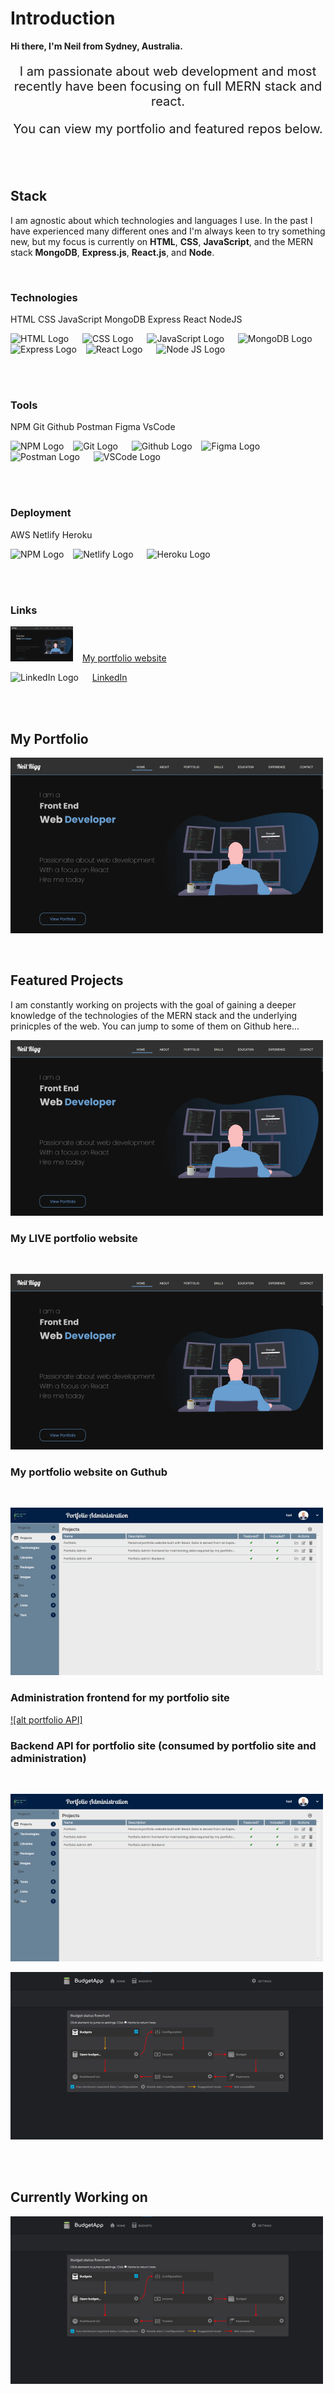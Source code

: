 # **Introduction**

**Hi there, I'm Neil from Sydney, Australia.**

<p style="text-align:center;font-size:15pt;">
I am passionate about web development and most recently have been focusing on full MERN stack and react.
</p>
<p style="text-align:center;font-size:15pt;">
You can view my portfolio and featured repos below.
</p>

<br/>
<br/>

## **Stack** 
I am agnostic about which technologies and languages I use. In the past I have experienced many different ones and I'm always keen to try something new, but my focus is currently on **HTML**, **CSS**, **JavaScript**, and the MERN stack **MongoDB**, **Express.js**, **React.js**, and **Node**.

<br/>

### **Technologies**
HTML CSS JavaScript MongoDB Express React NodeJS
<p>
  <img src="https://cdn.worldvectorlogo.com/logos/html-1.svg" title="HTML" alt="HTML Logo" width="57" /> &emsp;
  <img src="https://cdn.worldvectorlogo.com/logos/css-3.svg" title="CSS" alt="CSS Logo" width="57" /> &emsp;
  <img src="https://cdn.worldvectorlogo.com/logos/logo-javascript.svg" title="JavaScript" alt="JavaScript Logo" width="57" /> &emsp;
  <img src="https://cdn.worldvectorlogo.com/logos/mongodb-icon-1.svg" title="MongoDB" alt="MongoDB Logo" width="64"/> &ensp;
  <img src="https://cdn.worldvectorlogo.com/logos/express-109.svg" title="Express" alt="Express Logo" width="64"/> &ensp;
  <img src="https://cdn.worldvectorlogo.com/logos/react-2.svg" title="React" alt="React Logo" width="57" /> &emsp;
  <img src="https://cdn.worldvectorlogo.com/logos/nodejs-1.svg" title="Node JS" alt="Node JS Logo" width="96"/> &ensp;
</p>

<br/>
<br/>


### **Tools**
NPM Git Github Postman Figma VsCode
<p>
  <img src="https://cdn.worldvectorlogo.com/logos/npm.svg" title="NPM" alt="NPM Logo" width="64"/> &ensp;
  <img src="https://cdn.worldvectorlogo.com/logos/git-icon.svg" title="Git" alt="Git Logo" width="64"/> &emsp;
  <img src="https://cdn.worldvectorlogo.com/logos/github-icon-1.svg" title="Github" alt="Github Logo" width="64"/> &ensp;
  <img src="https://cdn.worldvectorlogo.com/logos/figma-1.svg" title="Figma" alt="Figma Logo" width="38"/> &emsp;
  <img src="https://cdn.worldvectorlogo.com/logos/postman.svg" title="Postman" alt="Postman Logo" width="64"/> &emsp;
  <img src="https://cdn.worldvectorlogo.com/logos/visual-studio-code-1.svg" title="VSCode" alt="VSCode Logo" width="64"/> &emsp;
</p>

<br/>
<br/>

### **Deployment** 
AWS Netlify Heroku
<p>
  <img src="https://cdn.worldvectorlogo.com/logos/aws-2.svg" title="aws" alt="NPM Logo" width="64"/> &ensp;
  <img src="https://cdn.worldvectorlogo.com/logos/netlify.svg" title="netlify" alt="Netlify Logo" width="64"/> &emsp;
  <img src="https://cdn.worldvectorlogo.com/logos/heroku-4.svg" title="Heroku" alt="Heroku Logo" width="64"/> &ensp;
</p>

<br/>
<br/>

### **Links**

<img src="images/portfolio-home-sm.png" title="Portfolio" alt="Portfolio website" width="100"/> &ensp;
[My portfolio website](https://www.neilrigg.com "My portfolio website")

<img src="https://cdn.worldvectorlogo.com/logos/linkedin-icon-2.svg" title="LinkedIn" alt="LinkedIn Logo" width="64"/> &emsp;
[LinkedIn](https://www.linkedin.com/in/neil-rigg-794243159/ "Linked In")

<!-- [![alt linked](https://cdn.worldvectorlogo.com/logos/linkedin-icon-2.svg)](https://www.linkedin.com/in/neil-rigg-794243159/) -->

<br/>
<br/>

## **My Portfolio**
[![Portfolio](/images/portfolio-home-sm.png)](https://www.neilrigg.com/)

<br/>

## **Featured Projects**
I am constantly working on projects with the goal of gaining a deeper knowledge of the technologies of the MERN stack and the underlying prinicples of the web. You can jump to some of them on Github here... 

[![alt portfolio](images/portfolio-home-sm.png)](https://www.neilrigg.com)
### My LIVE portfolio website  ###

<br/>

[![alt portfolio](images/portfolio-home-sm.png)](https://github.com/rigglet/react-budget-app)
### My portfolio website on Guthub ###
<br/>

[![alt portfolio](images/portfolio-admin-sm.png)](https://github.com/rigglet/portfolio-admin)
### Administration frontend for my portfolio site ###
[![alt portfolio API]](https://github.com/rigglet/portfolio-server)
### Backend API for portfolio site (consumed by portfolio site and administration) ###
<br/>

[![alt portfolio admin](images/portfolio-admin-sm.png)](https://github.com/rigglet/react-budget-app)
<br/>

[![alt react app](images/budget-app-sm.png)](https://github.com/rigglet/react-budget-app)

<br/>
<br/>

## **Currently Working on**
[![react app](images/budget-app-sm.png)](https://github.com/rigglet/react-budget-app)

